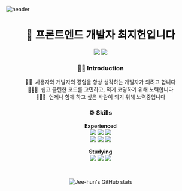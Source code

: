 ![header](https://capsule-render.vercel.app/api?type=waving&color=gradient&section=header&text=👋🏻%20안녕하세요!&fontSize=40&fontAlignY=55&animation=fadeIn&height=120)
<div align="center">
<h1>🌱 프론트엔드 개발자 최지헌입니다</h1>

<a href="https://jee-hun.notion.site" target="_blank"><img src="https://img.shields.io/badge/About_Me-ffffff?style=for-the-badge&logo=Notion&logoColor=000000"/></a>
<a href="https://www.linkedin.com/in/developer-jeehun" target="_blank"><img src="https://img.shields.io/badge/About_Me-0A66C2?style=for-the-badge&logo=LinkedIn&logoColor=ffffff"/></a>

<h3>🙌🏻 Introduction</h3>

👦🏻&nbsp; 사용자와 개발자의 경험을 항상 생각하는 개발자가 되려고 합니다<br>
👨🏻‍💻&nbsp; 쉽고 클린한 코드를 고민하고, 적게 코딩하기 위해 노력합니다<br>
🙆🏻‍♂️&nbsp; 언제나 함께 하고 싶은 사람이 되기 위해 노력중입니다

<h3>⚙️ Skills</h3>

**Experienced**<br>
<img src="https://img.shields.io/badge/Javascript-F7DF1E?style=for-the-badge&logo=Javascript&logoColor=ffffff"/>
<img src="https://img.shields.io/badge/React-61DAFB?style=for-the-badge&logo=React&logoColor=ffffff"/>
<img src="https://img.shields.io/badge/CSS-1572B6?style=for-the-badge&logo=CSS3&logoColor=ffffff"/><br>
<img src="https://img.shields.io/badge/Github-181717?style=for-the-badge&logo=Github&logoColor=ffffff"/>
<img src="https://img.shields.io/badge/Notion-ffffff?style=for-the-badge&logo=Notion&logoColor=000000"/>
<img src="https://img.shields.io/badge/Figma-F24E1E?style=for-the-badge&logo=Figma&logoColor=ffffff"/>

**Studying**<br>
<img src="https://img.shields.io/badge/Typescript-3178C6?style=for-the-badge&logo=Typescript&logoColor=ffffff"/>
<img src="https://img.shields.io/badge/Redux-764ABC?style=for-the-badge&logo=Redux&logoColor=ffffff"/>
<img src="https://img.shields.io/badge/styled-DB7093?style=for-the-badge&logo=styled-components&logoColor=ffffff"/>

<br>

![Jee-hun's GitHub stats](https://github-readme-stats.vercel.app/api?username=imYourChoi&show_icons=true&theme=graywhite)

<!-- [![Solved.ac Profile](http://mazassumnida.wtf/api/generate_badge?boj=david4008)](https://solved.ac/david4008)<br/> --!>
</div>
